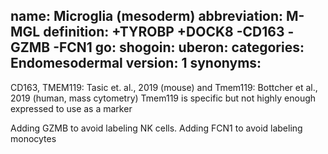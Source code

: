 name: Microglia (mesoderm) 
abbreviation: M-MGL 
definition: +TYROBP +DOCK8 -CD163 -GZMB -FCN1
go: 
shogoin: 
uberon: 
categories: Endomesodermal 
version: 1
synonyms:
---

CD163, TMEM119: Tasic et. al., 2019 (mouse) and 
Tmem119: 
    Bottcher et al., 2019 (human, mass cytometry)
    Tmem119 is specific but not highly enough expressed to use as a marker

Adding GZMB to avoid labeling NK cells.
Adding FCN1 to avoid labeling monocytes